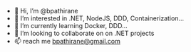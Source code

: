 - 👋 Hi, I’m @bpathirane
- 👀 I’m interested in .NET, NodeJS, DDD, Containerization...
- 🌱 I’m currently learning Docker, DDD...
- 💞️ I’m looking to collaborate on on .NET projects
- 📫 reach me bpathirane@gmail.com

<!---
bpathirane/bpathirane is a ✨ special ✨ repository because its `README.md` (this file) appears on your GitHub profile.
You can click the Preview link to take a look at your changes.
--->
